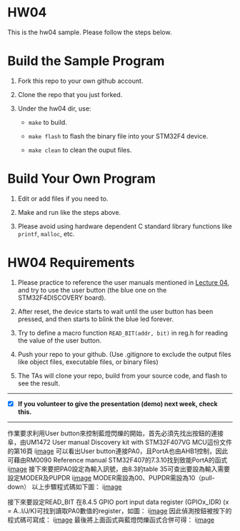 HW04
===
This is the hw04 sample. Please follow the steps below.

# Build the Sample Program

1. Fork this repo to your own github account.

2. Clone the repo that you just forked.

3. Under the hw04 dir, use:

	* `make` to build.

	* `make flash` to flash the binary file into your STM32F4 device.

	* `make clean` to clean the ouput files.

# Build Your Own Program

1. Edit or add files if you need to.

2. Make and run like the steps above.

3. Please avoid using hardware dependent C standard library functions like `printf`, `malloc`, etc.

# HW04 Requirements

1. Please practice to reference the user manuals mentioned in [Lecture 04], and try to use the user button (the blue one on the STM32F4DISCOVERY board).

2. After reset, the device starts to wait until the user button has been pressed, and then starts to blink the blue led forever.

3. Try to define a macro function `READ_BIT(addr, bit)` in reg.h for reading the value of the user button.

4. Push your repo to your github. (Use .gitignore to exclude the output files like object files, executable files, or binary files)

5. The TAs will clone your repo, build from your source code, and flash to see the result.

[Lecture 04]: http://www.nc.es.ncku.edu.tw/course/embedded/04/

--------------------

- [x] **If you volunteer to give the presentation (demo) next week, check this.**

--------------------

作業要求利用User button來控制藍燈閃爍的開始，首先必須先找出按鈕的連接阜，由UM1472 User manual Discovery kit with STM32F407VG MCU這份文件的第16頁
i[image](https://github.com/Carl5901/ESEmbedded_HW04/blob/master/image/PA0.png)
可以看出User button連接PA0，且PortA也由AHB1控制，因此可藉由RM0090 Reference manual STM32F407的7.3.10找到致能PortA的函式
i[image](https://github.com/Carl5901/ESEmbedded_HW04/blob/master/image/7_3_10.png)
接下來要把PA0設定為輸入訊號，由8.3的table 35可查出要設為輸入需要設定MODER及PUPDR
i[image](https://github.com/Carl5901/ESEmbedded_HW04/blob/master/image/t35.png)
MODER需設為00、PUPDR需設為10（pull-down）
以上步驟程式碼如下圖：
i[image](https://github.com/Carl5901/ESEmbedded_HW04/blob/master/image/step1.png)

接下來要設定READ_BIT
在8.4.5 GPIO port input data register (GPIOx_IDR) (x = A..I/J/K)可找到讀取PA0數值的register，如圖：
i[image](https://github.com/Carl5901/ESEmbedded_HW04/blob/master/image/8_4_5.png)
因此偵測按鈕被按下的程式碼可寫成：
i[image](https://github.com/Carl5901/ESEmbedded_HW04/blob/master/image/detect.png)
最後將上面函式與藍燈閃爍函式合併可得：
i[image](https://github.com/Carl5901/ESEmbedded_HW04/blob/master/image/all.png)

